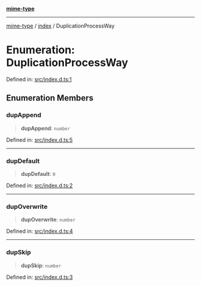 [**mime-type**](../../README.md)

***

[mime-type](../../modules.md) / [index](../README.md) / DuplicationProcessWay

# Enumeration: DuplicationProcessWay

Defined in: [src/index.d.ts:1](https://github.com/snowyu/mime-type.js/blob/9760c907e1fdc320b5be12e0479a34e07e83ea04/src/index.d.ts#L1)

## Enumeration Members

### dupAppend

> **dupAppend**: `number`

Defined in: [src/index.d.ts:5](https://github.com/snowyu/mime-type.js/blob/9760c907e1fdc320b5be12e0479a34e07e83ea04/src/index.d.ts#L5)

***

### dupDefault

> **dupDefault**: `0`

Defined in: [src/index.d.ts:2](https://github.com/snowyu/mime-type.js/blob/9760c907e1fdc320b5be12e0479a34e07e83ea04/src/index.d.ts#L2)

***

### dupOverwrite

> **dupOverwrite**: `number`

Defined in: [src/index.d.ts:4](https://github.com/snowyu/mime-type.js/blob/9760c907e1fdc320b5be12e0479a34e07e83ea04/src/index.d.ts#L4)

***

### dupSkip

> **dupSkip**: `number`

Defined in: [src/index.d.ts:3](https://github.com/snowyu/mime-type.js/blob/9760c907e1fdc320b5be12e0479a34e07e83ea04/src/index.d.ts#L3)
